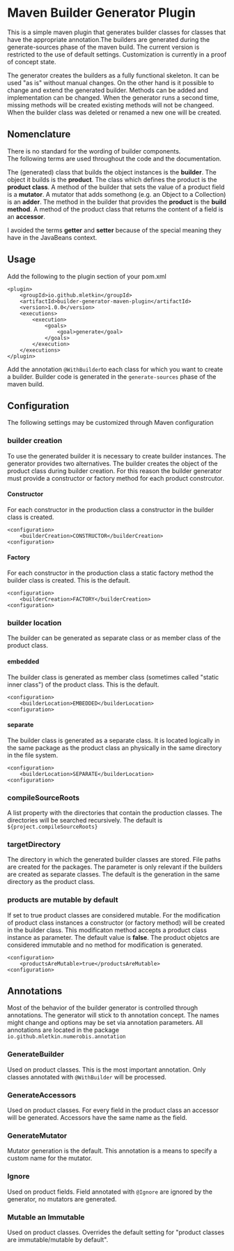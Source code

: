 # Maven Builder Generator Plugin
This is a simple maven plugin that generates builder classes for classes that have the appropriate annotation.The builders are generated during the generate-sources phase of the maven build. The current version is restricted to the use of default settings. Customization is currently in a proof of concept state.

The generator creates the builders as a fully functional skeleton. It can be used "as is" without manual changes. On the other hand is it possible to change and extend the generated builder. Methods can be added and implementation  can be changed. When the generator runs a second time, missing methods will be created existing methods will not be changeed. When the builder class was deleted or renamed a new one will be created.

## Nomenclature
There is no standard for the wording of builder components.   
The following terms are used throughout the code and the documentation.

The (generated) class that builds the object instances is the **builder**.
The object it builds is the **product**.
The class which defines the product is the **product class**.
A method of the builder that sets the value of a product field is a **mutator**.
A mutator that adds somethong (e.g. an Object to a Collection) is an **adder**.
The method in the builder that provides the **product** is the **build method**.
A method of the product class that returns the content of a field is an **accessor**.

I avoided the terms **getter** and **setter** because of the special meaning they have in the JavaBeans context.

## Usage
Add the following to the plugin section of your pom.xml
```
<plugin>
    <groupId>io.github.mletkin</groupId>
    <artifactId>builder-generator-maven-plugin</artifactId>
    <version>1.0.0</version>
    <executions>
        <execution>
            <goals>
                <goal>generate</goal>
            </goals>
        </execution>
    </executions>
</plugin>
```
Add the annotation `@WithBuilder`to each class for which you want to create a builder.
Builder code is generated in the `generate-sources` phase of the maven build. 

## Configuration
The following settings may be customized through Maven configuration
### builder creation
To use the generated builder it is necessary to create builder instances. The generator provides two alternatives.
The builder creates the object of the product class during builder creation. For this reason the builder generator must provide a constructor or factory method for each product constrcutor.  
#### Constructor
For each constructor in the production class a constructor in the builder class is created.
```
<configuration>
    <builderCreation>CONSTRUCTOR</builderCreation>
<configuration>
```
#### Factory
For each constructor in the production class a static factory method the builder class is created.
This is the default.
```
<configuration>
    <builderCreation>FACTORY</builderCreation>
<configuration>
```
### builder location
The builder can be generated as separate class or as member class of the product class.
#### embedded
The builder class is generated as member class (sometimes called "static inner class") of the product class.
This is the default.
```
<configuration>
    <builderLocation>EMBEDDED</builderLocation>
<configuration>
```
#### separate
The builder class is generated as a separate class. It is located logically in the same package as the product class an physically in the same directory in the file system.   
```
<configuration>
    <builderLocation>SEPARATE</builderLocation>
<configuration>
```
### compileSourceRoots
A list property with the directories that contain the production classes. The directories will be searched recursively.
The default is ```${project.compileSourceRoots}```
### targetDirectory
The directory in which the generated builder classes are stored. File paths are created for the packages. The parameter is only relevant if the builders are created as separate classes.
The default is the generation in the same directory as the product class.
### products are mutable by default
If set to true product classes are considered mutable. For the modification of product class instances a constructor (or factory method) will be created in the builder class. This modificaton method accepts a product class instance as parameter.
The default value is **false**. The product objetcs are considered immutable and no method for modification is generated.
```
<configuration>
    <productsAreMutable>true</productsAreMutable>
<configuration>
```
## Annotations
Most of the behavior of the builder generator is controlled through annotations.
The generator will stick to th annotation concept. The names might change and options may be set via annotation parameters. 
All annotations are located in the package ```io.github.mletkin.numerobis.annotation```
### GenerateBuilder
Used on product classes.
This is the most important annotation. Only classes annotated with ```@WithBuilder``` will be processed.
### GenerateAccessors
Used on product classes.
For every field in the product class an accessor will be generated. Accessors have the same name as the field.
### GenerateMutator
Mutator generation is the default. This annotation is a means to specify a custom name for the mutator.
### Ignore
Used on product fields.
Field annotated with ```@Ignore``` are ignored by the generator, no mutators are generated.
### Mutable an Immutable
Used on product classes.
Overrides the default setting for "product classes are immutable/mutable by default".


